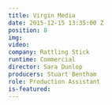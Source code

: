 ```yaml
---
title: Virgin Media
date: 2015-12-15 13:35:00 Z
position: 8
img: 
video: 
company: Rattling Stick
runtime: Commercial
director: Sara Dunlop
producers: Stuart Bentham
role: Production Assistant
is-featured: 
---
```


